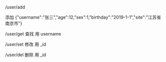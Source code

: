 /user/add

添加
{"username":"张三","age":12,"sex":1,"birthday":"2019-1-1","site":"江苏省南京市"}

/user/get 
查找 用 username

/user/set
修改 用 _id

/user/del
删除 用 _id

